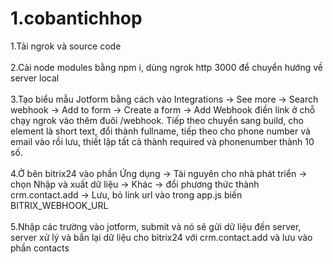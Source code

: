 # 1.cobantichhop

1.Tải ngrok và source code<br/><br/>
2.Cài node modules bằng npm i, dùng ngrok http 3000 để chuyển hướng về server local<br/><br/>
3.Tạo biểu mẫu Jotform bằng cách vào Integrations -> See more -> Search webhook -> Add to form -> Create a form -> Add Webhook điền link ở chỗ chạy ngrok vào thêm đuôi /webhook. Tiếp theo chuyển sang build, cho element là short text, đổi thành fullname, tiếp theo cho phone number và email vào rồi lưu, thiết lập tất cả thành required và phonenumber thành 10 số.<br/><br/>
4.Ở bên bitrix24 vào phần Ứng dụng -> Tài nguyên cho nhà phát triển -> chọn Nhập và xuất dữ liệu -> Khác -> đổi phương thức thành crm.contact.add -> Lưu, bỏ link url vào trong app.js biến BITRIX_WEBHOOK_URL<br/><br/>
5.Nhập các trường vào jotform, submit và nó sẽ gửi dữ liệu đến server, server xử lý và bắn lại dữ liệu cho bitrix24 với crm.contact.add và lưu vào phần contacts
